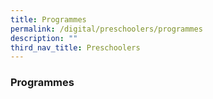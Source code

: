 ```yaml
---
title: Programmes
permalink: /digital/preschoolers/programmes
description: ""
third_nav_title: Preschoolers
---
```

### **Programmes**